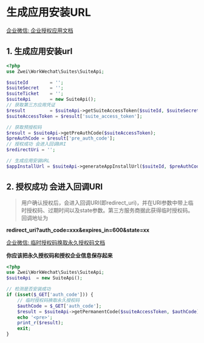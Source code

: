 # 生成应用安装URL

[企业微信: 企业授权应用文档](https://work.weixin.qq.com/api/doc#10974)

## 1. 生成应用安装url
```php
<?php
use Zwei\WorkWechat\Suites\SuiteApi;

$suiteId        = '';
$suiteSecret    = '';
$suiteTicket    = '';
$suiteApi       = new SuiteApi();
// 获取第三方应用凭证
$result         = $suiteApi->getSuiteAccessToken($suiteId, $suiteSecret, $suiteTicket);
$suiteAccessToken = $result['suite_access_token'];

// 获取预授权码
$result = $suiteApi->getPreAuthCode($suiteAccessToken);
$preAuthCode = $result['pre_auth_code'];
// 授权成功 会进入回调URI
$redirectUri = '';

// 生成应用安装URL
$appInstallUrl = $suiteApi->generateAppInstallUrl($suiteId, $preAuthCode, $redirectUri, $state);
```

## 2. 授权成功 会进入回调URI
> 用户确认授权后，会进入回调URI(即redirect_uri)，并在URI参数中带上临时授权码、过期时间以及state参数。第三方服务商据此获得临时授权码。回调地址为

**redirect_uri?auth_code=xxx&expires_in=600&state=xx**


[企业微信: 临时授权码换取永久授权码文档](https://work.weixin.qq.com/api/doc#10975/获取企业永久授权码)

**你应该把永久授权码和授权企业信息保存起来**
```php
<?php
use Zwei\WorkWechat\Suites\SuiteApi;
$suiteApi  = new SuiteApi();

// 检测是否安装成功
if (isset($_GET['auth_code'])) {
    // 临时授权码换取永久授权码
    $authCode = $_GET['auth_code'];
    $result = $suiteApi->getPermanentCode($suiteAccessToken, $authCode);
    echo '<pre>';
    print_r($result);
    exit;
}
```